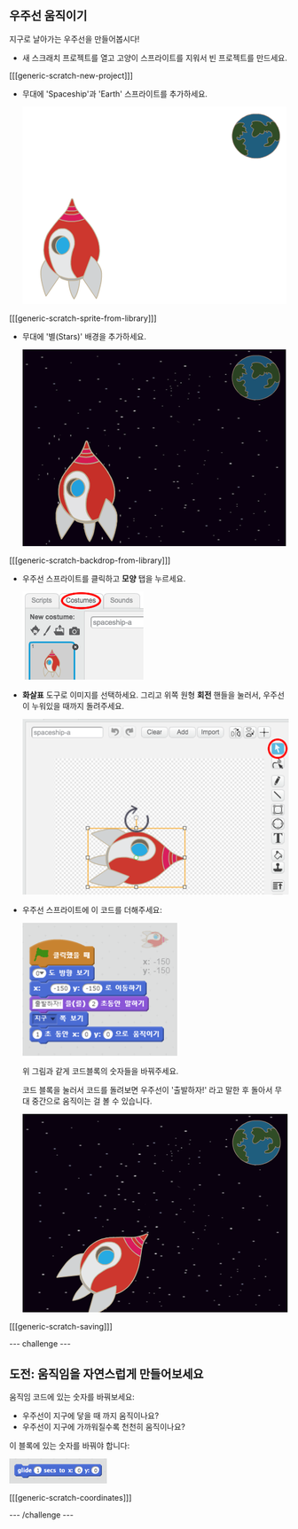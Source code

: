 ## 우주선 움직이기

지구로 날아가는 우주선을 만들어봅시다!

+ 새 스크래치 프로젝트를 열고 고양이 스프라이트를 지워서 빈 프로젝트를 만드세요. 

[[[generic-scratch-new-project]]]

+ 무대에 'Spaceship'과 'Earth' 스프라이트를 추가하세요.
    
    ![우주선과 지구 스프라이트](images/space-sprites.png)

[[[generic-scratch-sprite-from-library]]]

+ 무대에 '별(Stars)' 배경을 추가하세요.
    
    ![우주 배경](images/space-backdrop.png)

[[[generic-scratch-backdrop-from-library]]]

+ 우주선 스프라이트를 클릭하고 **모양** 탭을 누르세요.
    
    ![스프라이트 의상](images/space-costume.png)

+ **화살표** 도구로 이미지를 선택하세요. 그리고 위쪽 원형 **회전** 핸들을 눌러서, 우주선이 누워있을 때까지 돌려주세요.
    
    ![의상 회전](images/space-rotate.png)

+ 우주선 스프라이트에 이 코드를 더해주세요:
    
    ![우주선 코드](images/space-animate.png)
    
    위 그림과 같게 코드블록의 숫자들을 바꿔주세요.
    
    코드 블록을 눌러서 코드를 돌려보면 우주선이 '출발하자!' 라고 말한 후 돌아서 무대 중간으로 움직이는 걸 볼 수 있습니다.
    
    ![우주선 움직임 테스트](images/space-animate-stage.png)

[[[generic-scratch-saving]]]

\--- challenge \---

## 도전: 움직임을 자연스럽게 만들어보세요

움직임 코드에 있는 숫자를 바꿔보세요:

+ 우주선이 지구에 닿을 때 까지 움직이나요?
+ 우주선이 지구에 가까워질수록 천천히 움직이나요?

이 블록에 있는 숫자를 바꿔야 합니다:

![움직임 블록](images/space-glide.png)

[[[generic-scratch-coordinates]]]

\--- /challenge \---